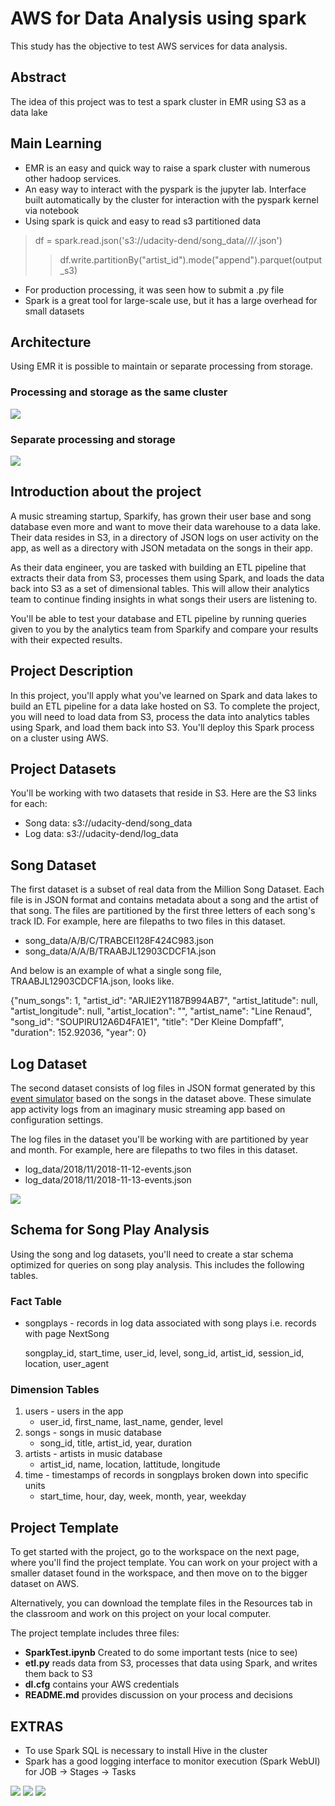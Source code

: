 # AWS for Data Analysis using spark

This study has the objective to test AWS services for data analysis.

## Abstract
The idea of this project was to test a spark cluster in EMR using S3 as a data lake

## Main Learning
- EMR is an easy and quick way to raise a spark cluster with numerous other hadoop services. 
- An easy way to interact with the pyspark is the jupyter lab. Interface built automatically by the cluster for interaction with the pyspark kernel via notebook
- Using spark is quick and easy to read s3 partitioned data
> df = spark.read.json('s3://udacity-dend/song_data/*/*/*/*.json')
>> df.write.partitionBy("artist_id").mode("append").parquet(output_s3)
- For production processing, it was seen how to submit a .py file
- Spark is a great tool for large-scale use, but it has a large overhead for small datasets

## Architecture
Using EMR it is possible to maintain or separate processing from storage.

### Processing and storage as the same cluster
<img src="img/Arc1.png">

### Separate processing and storage
<img src="img/Arc2.png">

## Introduction about the project
A music streaming startup, Sparkify, has grown their user base and song database even more and want to move their data warehouse to a data lake. Their data resides in S3, in a directory of JSON logs on user activity on the app, as well as a directory with JSON metadata on the songs in their app.

As their data engineer, you are tasked with building an ETL pipeline that extracts their data from S3, processes them using Spark, and loads the data back into S3 as a set of dimensional tables. This will allow their analytics team to continue finding insights in what songs their users are listening to.

You'll be able to test your database and ETL pipeline by running queries given to you by the analytics team from Sparkify and compare your results with their expected results.

## Project Description
In this project, you'll apply what you've learned on Spark and data lakes to build an ETL pipeline for a data lake hosted on S3. To complete the project, you will need to load data from S3, process the data into analytics tables using Spark, and load them back into S3. You'll deploy this Spark process on a cluster using AWS.

## Project Datasets
You'll be working with two datasets that reside in S3. Here are the S3 links for each:

- Song data: s3://udacity-dend/song_data
- Log data: s3://udacity-dend/log_data

## Song Dataset
The first dataset is a subset of real data from the Million Song Dataset. Each file is in JSON format and contains metadata about a song and the artist of that song. The files are partitioned by the first three letters of each song's track ID. For example, here are filepaths to two files in this dataset.

- song_data/A/B/C/TRABCEI128F424C983.json
- song_data/A/A/B/TRAABJL12903CDCF1A.json

And below is an example of what a single song file, TRAABJL12903CDCF1A.json, looks like.

{"num_songs": 1, "artist_id": "ARJIE2Y1187B994AB7", "artist_latitude": null, "artist_longitude": null, "artist_location": "", "artist_name": "Line Renaud", "song_id": "SOUPIRU12A6D4FA1E1", "title": "Der Kleine Dompfaff", "duration": 152.92036, "year": 0}


## Log Dataset
The second dataset consists of log files in JSON format generated by this [event simulator](https://github.com/Interana/eventsim) based on the songs in the dataset above. These simulate app activity logs from an imaginary music streaming app based on configuration settings.

The log files in the dataset you'll be working with are partitioned by year and month. For example, here are filepaths to two files in this dataset.

- log_data/2018/11/2018-11-12-events.json
- log_data/2018/11/2018-11-13-events.json

<img src="img/log-data.png">

## Schema for Song Play Analysis
Using the song and log datasets, you'll need to create a star schema optimized for queries on song play analysis. This includes the following tables.

### Fact Table
- songplays - records in log data associated with song plays i.e. records with page NextSong
	
	songplay_id, start_time, user_id, level, song_id, artist_id, session_id, location, user_agent

### Dimension Tables
1. users - users in the app
	- user_id, first_name, last_name, gender, level
2. songs - songs in music database
	- song_id, title, artist_id, year, duration
3. artists - artists in music database
	- artist_id, name, location, lattitude, longitude
4. time - timestamps of records in songplays broken down into specific units
	- start_time, hour, day, week, month, year, weekday

## Project Template
To get started with the project, go to the workspace on the next page, where you'll find the project template. You can work on your project with a smaller dataset found in the workspace, and then move on to the bigger dataset on AWS.

Alternatively, you can download the template files in the Resources tab in the classroom and work on this project on your local computer.

The project template includes three files:

- <b>SparkTest.ipynb</b> Created to do some important tests (nice to see)
- <b>etl.py</b> reads data from S3, processes that data using Spark, and writes them back to S3
- <b>dl.cfg</b> contains your AWS credentials
- <b>README.md</b> provides discussion on your process and decisions


## EXTRAS

- To use Spark SQL is necessary to install Hive in the cluster
- Spark has a good logging interface to monitor execution (Spark WebUI) for JOB -> Stages -> Tasks
<img src="img/Stage.png">
<img src="img/Task.png">
<img src="img/DAG.png">

